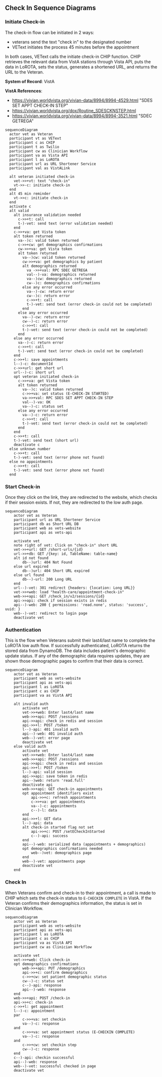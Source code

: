 ## Check In Sequence Diagrams

### Initiate Check-in
The check-in flow can be initiated in 2 ways: 
* veterans send the text "check in" to the designated number
* VEText initiates the process 45 minutes before the appointment

In both cases, VEText calls the initiate check-in CHIP function. CHIP retrieves the relevant data from VistA stations through Vista API, puts the data in LoROTA, sets the status, generates a shortened URL, and returns the URL to the Veteran.

**System of Record**: VistA

**VistA References**:
- https://vivian.worldvista.org/vivian-data/8994/8994-4529.html "SDES SET APPT CHECK-IN STEP"
- https://vivian.worldvista.org/dox/Routine_SDESCKNSTEP.html 
- https://vivian.worldvista.org/vivian-data/8994/8994-3521.html "SDEC GETREGA"


```mermaid
sequenceDiagram
  actor vet as Veteran
  participant vt as VEText
  participant c as CHIP
  participant t as Twilio
  participant cw as Clinician Workflow
  participant va as Vista API
  participant l as LoROTA
  participant url as URL Shortener Service
  participant val as VistALink

  alt veteran initiated check-in
    vet->>+vt: text "check-in"
    vt->>-c: initiate check-in
  end
  alt 45 min reminder
    vt->>c: initiate check-in
  end
  activate c
  alt valid
    alt insurance validation needed
      c->>+t: call
      t-)-vet: send text (error validation needed)
    end
    c->>+va: get Vista token
    alt token returned
      va--)c: valid token returned
      c->>+cw: get demographics confirmations
      cw->>+va: get Vista token
      alt token returned
        va--)cw: valid token returned
        cw->>+va: get demographics by patient
        alt demographics returned
          va ->>+val: RPC SDEC GETREGA
          val--)-va: demographics returned
          va--)cw: demographics returned
          cw--)c: demographics confirmations
        else any error occurred
          va--)-cw: return error
          cw--)c: return error
          c->>+t: call
          t-)-vet: send text (error check-in could not be completed)
        end
      else any error occurred
        va--)-cw: return error
        cw--)-c: return error
        c->>+t: call
        t-)-vet: send text (error check-in could not be completed)
      end
    else any error occurred
      va--)-c: return error
      c->>+t: call
      t-)-vet: send text (error check-in could not be completed)
    end
    c->>+l: save appointments
    l--)-c: documentId
    c->>+url: get short url
    url--)-c: short url
    opt veteran initiated check-in
      c->>+va: get Vista token
      alt token returned
        va--)c: valid token returned
        c->>+va: set status (E-CHECK-IN STARTED)
        va->>+val: RPC SDES SET APPT CHECK-IN STEP
        val--)-va: OK
        va--)-c: status set
      else any error occurred
        va--)-c: return error
        c->>+t: call
        t-)-vet: send text (error check-in could not be completed)
      end
    end
    c->>+t: call
    t-)-vet: send text (short url)
    deactivate c
  else unknown number
    c->>+t: call
    t-)-vet: send text (error phone not found)
  else no appointments
    c->>+t: call
    t-)-vet: send text (error phone not found)
  end
```

### Start Check-in
Once they click on the link, they are redirected to the website, which checks if their session exists. If not, they are redirected to the low auth page.

```mermaid
sequenceDiagram
    actor vet as Veteran
    participant url as URL Shortener Service
    participant db as Short URL DB
    participant web as vets-website
    participant api as vets-api

    activate vet
    note right of vet: Click on "check-in" short URL
    vet->>+url: GET /short-urls/{id}
    url->>+db: GET /{key: id, TableName: table-name}
    alt id not found 
        db--)url: 404 Not Found
    else url expired
        db--)url: 404 Short URL expired
    else url found
        db--)-url: 200 Long URL
    end
    url--)-vet: 301 redirect {headers: {location: Long URL}}
    vet->>+web: load "health-care/appointment-check-in"
    web->>+api: GET /check_in/v2/sessions/{id}
    api->>api: check if session exists in redis
    api--)-web: 200 { permissions: 'read.none', status: 'success', uuid: }
    web--)-vet: redirect to login page
    deactivate vet
```

### Authentication
This is the flow when Veterans submit their last4/last name to complete the LoROTA low auth flow. If successfully authenticated, LoROTA returns the stored data from DynamoDB. The data includes patient's demographic update status. If any of the demographic data requires updates, they are shown those demographic pages to confirm that their data is correct.

```mermaid
sequenceDiagram
    actor vet as Veteran
    participant web as vets-website
    participant api as vets-api
    participant l as LoROTA
    participant c as CHIP
    participant va as VistA API

    alt invalid auth
        activate vet
        vet->>+web: Enter last4/last name
        web->>+api: POST /sessions
        api->>api: check in redis and session
        api->>+l: POST /token
        l--)-api: 401 invalid auth
        api--)-web: 401 invalid auth
        web--)-vet: error page
        deactivate vet
    else valid auth
        activate vet
        vet->>+web: Enter last4/last name
        web->>+api: POST /sessions
        api->>api: check in redis and session
        api->>+l: POST /token
        l--)-api: valid session
        api->>api: save token in redis
        api--)web: return 'read.full'
        deactivate api
        web->>+api: GET check-in appointments
        opt appointment identifiers exist
            api->>+c: refresh appointments
            c->>+va: get appointments
            va--)-c: appointments
            c--)-l: data
        end
        api->>+l: GET data
        l--)-api: data
        alt check-in started flag not set
            api->>+c: POST /setECheckInStarted
            c--)-api: success
        end
        api--)-web: serialized data (appointments + demographics)
        opt demographics confirmations needed
            web--)vet: demographics page
        end
        web--)-vet: appointments page
        deactivate vet
    end
```

### Check In
When Veterans confirm and check-in to their appointment, a call is made to CHIP which sets the check-in status to `E-CHECKIN COMPLETE` in VistA. If the Veteran confirms their demographics information, the status is set in Clinician Workflow.

```mermaid
sequenceDiagram
    actor vet as Veteran
    participant web as vets-website
    participant api as vets-api
    participant l as LoROTA
    participant c as CHIP
    participant va as VistA API
    participant cw as Clinician Workflow

    activate vet
    vet->>+web: Click check-in
    opt demographics confirmations
        web->>+api: PUT /demographics
        api->>+c: confirm demographics
        c->>+cw: set patient demographic status
        cw--)-c: status set
        c--)-api: response
        api--)-web: response
    end
    web->>+api: POST /check-in
    api->>+c: check-in
    c->>+l: get appointment
    l--)-c: appointment
    par
        c->>+va: set checkin
        va--)-c: response
    and
        c->>+va: set appointment status (E-CHECKIN COMPLETE)
        va--)-c: response
    and
        c->>+cw: set checkin step
        cw--)-c: response
    end
    c--)-api: checkin successful
    api--)-web: response
    web--)-vet: successful checked in page
    deactivate vet
```
